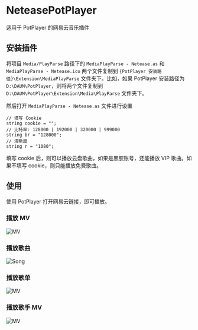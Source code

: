 # NeteasePotPlayer

适用于 PotPlayer 的网易云音乐插件

## 安装插件

将项目 `Media/PlayParse` 路径下的 `MediaPlayParse - Netease.as` 和 `MediaPlayParse - Netease.ico` 两个文件复制到 `{PotPlayer 安装路径}\Extension\MediaPlayParse` 文件夹下。比如，如果 PotPlayer 安装路径为 `D:\DAUM\PotPlayer`，则将两个文件复制到 `D:\DAUM\PotPlayer\Extension\Media\PlayParse` 文件夹下。

然后打开 `MediaPlayParse - Netease.as` 文件进行设置

```AngelScript
// 填写 Cookie
string cookie = "";
// 比特率: 128000 | 192000 | 320000 | 999000
string br = "128000";
// 清晰度
string r = "1080";
```

填写 cookie 后，则可以播放云盘歌曲，如果是黑胶账号，还能播放 VIP 歌曲。如果不填写 cookie，则只能播放免费歌曲。

## 使用

使用 PotPlayer 打开网易云链接，即可播放。

### 播放 MV

![MV](https://cdn.jsdelivr.net/gh/chen310/NeteasePotPlayer/public/img/mv.png)

### 播放歌曲

![Song](https://cdn.jsdelivr.net/gh/chen310/NeteasePotPlayer/public/img/song.png)

### 播放歌单

![MV](https://cdn.jsdelivr.net/gh/chen310/NeteasePotPlayer/public/img/playlist.png)

### 播放歌手 MV

![MV](https://cdn.jsdelivr.net/gh/chen310/NeteasePotPlayer/public/img/artist_mv.png)
